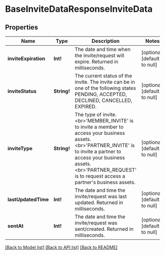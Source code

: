 # BaseInviteDataResponseInviteData

## Properties
Name | Type | Description | Notes
------------ | ------------- | ------------- | -------------
**inviteExpiration** | **Int!** | The date and time when the invite/request will expire. Returned in milliseconds. | [optional] [default to null]
**inviteStatus** | **String!** | The current status of the invite. The invite can be in one of the following states PENDING, ACCEPTED, DECLINED, CANCELLED, EXPIRED. | [optional] [default to null]
**inviteType** | **String!** | The type of invite. &lt;br&gt;&#39;MEMBER_INVITE&#39; is to invite a member to access your business assets. &lt;br&gt;&#39;PARTNER_INVITE&#39; is to invite a partner to access your business assets. &lt;br&gt;&#39;PARTNER_REQUEST&#39; is to request access a partner&#39;s business assets. | [optional] [default to null]
**lastUpdatedTime** | **Int!** | The date and time the invite/request was last updated. Returned in milliseconds. | [optional] [default to null]
**sentAt** | **Int!** | The date and time the invite/request was sent/created. Returned in milliseconds. | [optional] [default to null]

[[Back to Model list]](../README.md#documentation-for-models) [[Back to API list]](../README.md#documentation-for-api-endpoints) [[Back to README]](../README.md)



